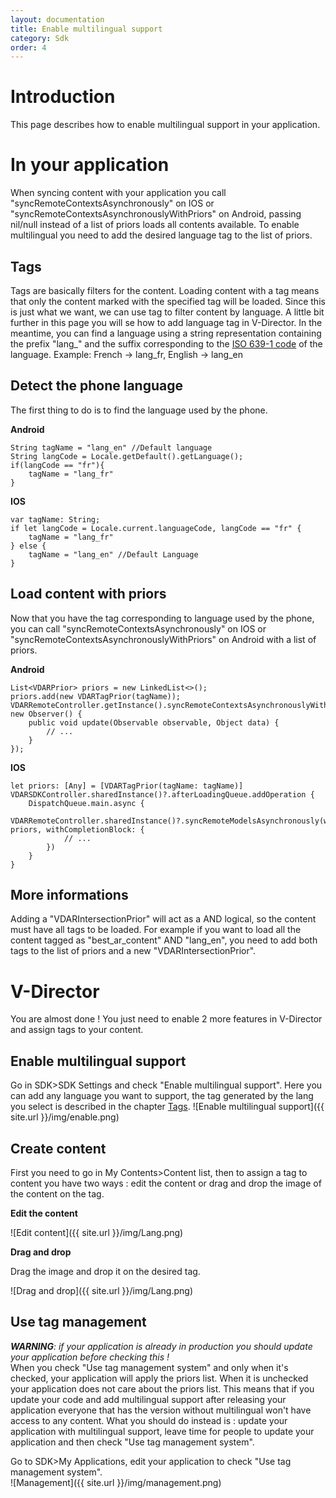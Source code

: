 ```yaml
---
layout: documentation
title: Enable multilingual support
category: Sdk
order: 4
---
```


# Introduction

This page describes how to enable multilingual support in your application.

# In your application

When syncing content with your application you call "syncRemoteContextsAsynchronously" on IOS or "syncRemoteContextsAsynchronouslyWithPriors" on Android, passing nil/null instead of a list of priors loads all contents available. To enable multilingual you need to add the desired language tag to the list of priors.

## Tags

Tags are basically filters for the content. Loading content with a tag means that only the content marked with the specified tag will be loaded. Since this is just what we want, we can use tag to filter content by language. A little bit further in this page you will se how to add language tag in V-Director. In the meantime, you can find a language using a string representation containing the prefix "lang_" and the suffix corresponding to the 
[ISO 639-1 code](https://en.wikipedia.org/wiki/List_of_ISO_639-1_codes) of the language.  Example: French -> lang_fr, English -> lang_en

## Detect the phone language

The first thing to do is to find the language used by the phone.

**Android**

```
String tagName = "lang_en" //Default language
String langCode = Locale.getDefault().getLanguage();
if(langCode == "fr"){
	tagName = "lang_fr"
}
```

**IOS**

```
var tagName: String;
if let langCode = Locale.current.languageCode, langCode == "fr" {
    tagName = "lang_fr"
} else {
	tagName = "lang_en" //Default Language
}
```

## Load content with priors

Now that you have the tag corresponding to language used by the phone, you can call "syncRemoteContextsAsynchronously" on IOS or "syncRemoteContextsAsynchronouslyWithPriors" on Android with a list of priors.

**Android**

```
List<VDARPrior> priors = new LinkedList<>();
priors.add(new VDARTagPrior(tagName));
VDARRemoteController.getInstance().syncRemoteContextsAsynchronouslyWithPriors(priors, new Observer() {
    public void update(Observable observable, Object data) {
        // ...
    }
});
```

**IOS**

```
let priors: [Any] = [VDARTagPrior(tagName: tagName)]
VDARSDKController.sharedInstance()?.afterLoadingQueue.addOperation {
    DispatchQueue.main.async {
        VDARRemoteController.sharedInstance()?.syncRemoteModelsAsynchronously(withPriors: priors, withCompletionBlock: {
        	// ...
        })
    }
}
```

## More informations

Adding a "VDARIntersectionPrior" will act as a AND logical, so the content must have all tags to be loaded.
For example if you want to load all the content tagged as "best_ar_content" AND "lang_en", you need to add both tags to the list of priors and a new "VDARIntersectionPrior".

# V-Director

You are almost done ! You just need to enable 2 more features in V-Director and assign tags to your content.

## Enable multilingual support

Go in SDK>SDK Settings and check "Enable multilingual support". Here you can add any language you want to support, the tag generated by the lang you select is described in the chapter [Tags](#tags).
![Enable multilingual support]({{ site.url }}/img/enable.png)

## Create content

First you need to go in My Contents>Content list, then to assign a tag to content you have two ways : edit the content or drag and drop the image of the content on the tag.

**Edit the content**

![Edit content]({{ site.url }}/img/Lang.png)

**Drag and drop**

Drag the image and drop it on the desired tag.  

![Drag and drop]({{ site.url }}/img/Lang.png)

## Use tag management

***WARNING**: if your application is already in production you should update your application before checking this !*  
When you check "Use tag management system" and only when it's checked, your application will apply the priors list. When it is unchecked your application does not care about the priors list. This means that if you update your code and add multilingual support after releasing your application everyone that has the version without multilingual won't have access to any content. What you should do instead is : update your application with multilingual support, leave time for people to update your application and then check "Use tag management system".  

Go to SDK>My Applications, edit your application to check "Use tag management system".  
![Management]({{ site.url }}/img/management.png)